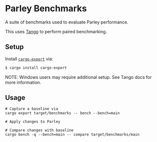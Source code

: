 # Parley Benchmarks

A suite of benchmarks used to evaluate Parley performance. 

This uses [Tango](https://github.com/bazhenov/tango) to perform paired benchmarking.

## Setup

Install [`cargo-export`](https://crates.io/crates/cargo-export) via: 

```sh
$ cargo install cargo-export
```

NOTE: Windows users may require additional setup. See Tango docs for more information.

## Usage

```shell
# Capture a baseline via
cargo export target/benchmarks -- bench --bench=main

# Apply changes to Parley

# Compare changes with baseline
cargo bench -q --bench=main -- compare target/benchmarks/main
```

